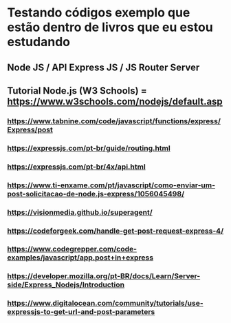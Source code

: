 # Testando códigos exemplo que estão dentro de livros que eu estou estudando

## Node JS / API Express JS / JS Router Server 

## Tutorial Node.js (W3 Schools) = https://www.w3schools.com/nodejs/default.asp

### https://www.tabnine.com/code/javascript/functions/express/Express/post

### https://expressjs.com/pt-br/guide/routing.html

### https://expressjs.com/pt-br/4x/api.html

### https://www.ti-enxame.com/pt/javascript/como-enviar-um-post-solicitacao-de-node.js-express/1056045498/

### https://visionmedia.github.io/superagent/

### https://codeforgeek.com/handle-get-post-request-express-4/

### https://www.codegrepper.com/code-examples/javascript/app.post+in+express

### https://developer.mozilla.org/pt-BR/docs/Learn/Server-side/Express_Nodejs/Introduction

### https://www.digitalocean.com/community/tutorials/use-expressjs-to-get-url-and-post-parameters



